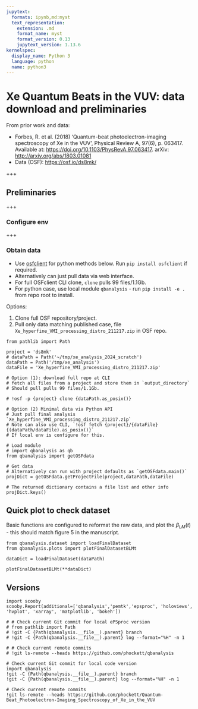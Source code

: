 ```yaml
---
jupytext:
  formats: ipynb,md:myst
  text_representation:
    extension: .md
    format_name: myst
    format_version: 0.13
    jupytext_version: 1.13.6
kernelspec:
  display_name: Python 3
  language: python
  name: python3
---
```


# Xe Quantum Beats in the VUV: data download and preliminaries

From prior work and data:

- Forbes, R. et al. (2018) ‘Quantum-beat photoelectron-imaging spectroscopy of Xe in the VUV’, Physical Review A, 97(6), p. 063417. Available at: https://doi.org/10.1103/PhysRevA.97.063417. arXiv: http://arxiv.org/abs/1803.01081
- Data (OSF): https://osf.io/ds8mk/

+++

## Preliminaries

+++

### Configure env

+++

### Obtain data

- Use [osfclient](https://github.com/osfclient/osfclient) for python methods below. Run `pip install osfclient` if required.
- Alternatively can just pull data via web interface.
- For full OSFclient CLI clone, `clone` pulls 99 files/1.1Gb.
- For python case, use local module `qbanalysis` - run `pip install -e .` from repo root to install.

Options:

1. Clone full OSF repository/project.
2. Pull only data matching published case, file  `Xe_hyperfine_VMI_processing_distro_211217.zip` in OSF repo.

```{code-cell} ipython3
from pathlib import Path

project = 'ds8mk'
# dataPath = Path('~/tmp/xe_analysis_2024_scratch')
dataPath = Path('/tmp/xe_analysis')
dataFile = 'Xe_hyperfine_VMI_processing_distro_211217.zip'
```

```{code-cell} ipython3
# Option (1): download full repo at CLI
# fetch all files from a project and store them in `output_directory`
# Should pull pulls 99 files/1.1Gb.

# !osf -p {project} clone {dataPath.as_posix()}
```

```{code-cell} ipython3
# Option (2) Minimal data via Python API
# Just pull final analysis `Xe_hyperfine_VMI_processing_distro_211217.zip`
# Note can also use CLI, `!osf fetch {project}/{dataFile} {(dataPath/dataFile).as_posix()}`
# If local env is configure for this.

# Load module
# import qbanalysis as qb
from qbanalysis import getOSFdata

# Get data
# Alternatively can run with project defaults as `getOSFdata.main()`
projDict = getOSFdata.getProjectFile(project,dataPath,dataFile)
```

```{code-cell} ipython3
# The returned dictionary contains a file list and other info
projDict.keys()
```

## Quick plot to check dataset

Basic functions are configured to reformat the raw data, and plot the $\beta_{LM}(t)$ - this should match figure 5 in the manuscript.

```{code-cell} ipython3
from qbanalysis.dataset import loadFinalDataset
from qbanalysis.plots import plotFinalDatasetBLMt
```

```{code-cell} ipython3
dataDict = loadFinalDataset(dataPath)
```

```{code-cell} ipython3
plotFinalDatasetBLMt(**dataDict)
```

## Versions

```{code-cell} ipython3
import scooby
scooby.Report(additional=['qbanalysis','pemtk','epsproc', 'holoviews', 'hvplot', 'xarray', 'matplotlib', 'bokeh'])
```

```{code-cell} ipython3
# # Check current Git commit for local ePSproc version
# from pathlib import Path
# !git -C {Path(qbanalysis.__file__).parent} branch
# !git -C {Path(qbanalysis.__file__).parent} log --format="%H" -n 1
```

```{code-cell} ipython3
# # Check current remote commits
# !git ls-remote --heads https://github.com/phockett/qbanalysis
```

```{code-cell} ipython3
# Check current Git commit for local code version
import qbanalysis
!git -C {Path(qbanalysis.__file__).parent} branch
!git -C {Path(qbanalysis.__file__).parent} log --format="%H" -n 1
```

```{code-cell} ipython3
# Check current remote commits
!git ls-remote --heads https://github.com/phockett/Quantum-Beat_Photoelectron-Imaging_Spectroscopy_of_Xe_in_the_VUV
```
